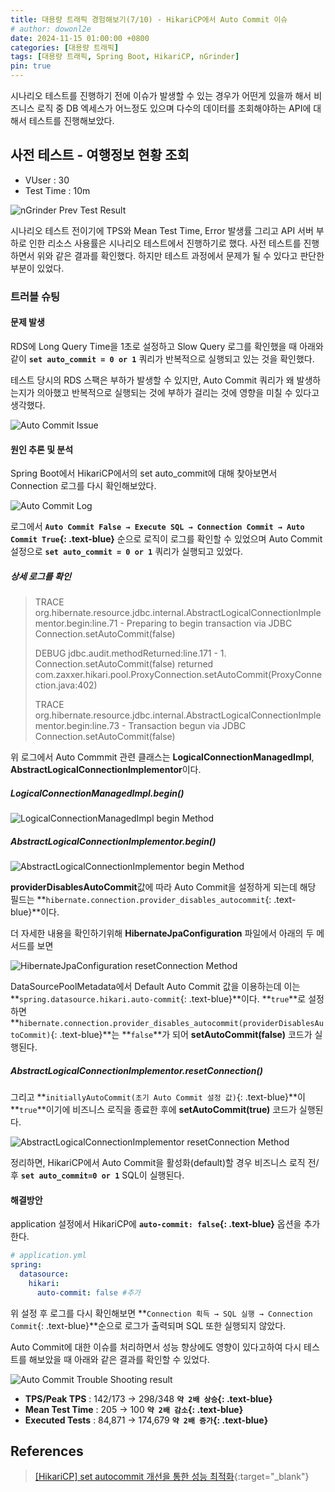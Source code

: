 ```yaml
---
title: 대용량 트래픽 경험해보기(7/10) - HikariCP에서 Auto Commit 이슈
# author: dowonl2e
date: 2024-11-15 01:00:00 +0800
categories: [대용량 트래픽]
tags: [대용량 트래픽, Spring Boot, HikariCP, nGrinder]
pin: true
---
```


시나리오 테스트를 진행하기 전에 이슈가 발생할 수 있는 경우가 어떤게 있을까 해서 비즈니스 로직 중 DB 엑세스가 어느정도 있으며 다수의 데이터를 조회해야하는 API에 대해서 테스트를 진행해보았다.

## **사전 테스트 - 여행정보 현황 조회**

- VUser : 30
- Test Time : 10m

![nGrinder Prev Test Result]({{site.url}}/assets/img/High-Volume-Traffic-7/1-PREV_TEST_RESULT.png)

시나리오 테스트 전이기에 TPS와 Mean Test Time, Error 발생률 그리고 API 서버 부하로 인한 리소스 사용률은 시나리오 테스트에서 진행하기로 했다. 사전 테스트를 진행하면서 위와 같은 결과를 확인했다. 하지만 테스트 과정에서 문제가 될 수 있다고 판단한 부분이 있었다.

### **트러블 슈팅**

#### **문제 발생**

RDS에 Long Query Time을 1초로 설정하고 Slow Query 로그를 확인했을 때 아래와 같이 **`set auto_commit = 0 or 1`** 쿼리가 반복적으로 실행되고 있는 것을 확인했다. 

테스트 당시의 RDS 스팩은 부하가 발생할 수 있지만, Auto Commit 쿼리가 왜 발생하는지가 의아했고 반복적으로 실행되는 것에 부하가 걸리는 것에 영향을 미칠 수 있다고 생각했다.

![Auto Commit Issue]({{site.url}}/assets/img/High-Volume-Traffic-7/2-AUTO_COMMIT_ISSUE.png)

#### **원인 추론 및 분석**

Spring Boot에서 HikariCP에서의 set auto_commit에 대해 찾아보면서 Connection 로그를 다시 확인해보았다.

![Auto Commit Log]({{site.url}}/assets/img/High-Volume-Traffic-7/3-AUTO_COMMIT_LOG.png)

로그에서 **`Auto Commit False → Execute SQL → Connection Commit → Auto Commit True`{: .text-blue}** 순으로 로직이 로그를 확인할 수 있었으며 Auto Commit 설정으로 **`set auto_commit = 0 or 1`** 쿼리가 실행되고 있었다.

##### **상세 로그를 확인**

> TRACE org.hibernate.resource.jdbc.internal.AbstractLogicalConnectionImplementor.begin:line.71 - Preparing to begin transaction via JDBC Connection.setAutoCommit(false)
>
> DEBUG jdbc.audit.methodReturned:line.171 - 1. Connection.setAutoCommit(false) returned   com.zaxxer.hikari.pool.ProxyConnection.setAutoCommit(ProxyConnection.java:402)
>
> TRACE org.hibernate.resource.jdbc.internal.AbstractLogicalConnectionImplementor.begin:line.73 - Transaction begun via JDBC Connection.setAutoCommit(false)

위 로그에서 Auto Commmit 관련 클래스는 **LogicalConnectionManagedImpl**, **AbstractLogicalConnectionImplementor**이다.

##### **LogicalConnectionManagedImpl.begin()**

![LogicalConnectionManagedImpl begin Method]({{site.url}}/assets/img/High-Volume-Traffic-7/4-LogicalConnectionManagedImpl_begin.png)

##### **AbstractLogicalConnectionImplementor.begin()**

![AbstractLogicalConnectionImplementor begin Method]({{site.url}}/assets/img/High-Volume-Traffic-7/5-AbstractLogicalConnectionImplementor_begin.png)

**providerDisablesAutoCommit**값에 따라 Auto Commit을 설정하게 되는데 해당 필드는 **`hibernate.connection.provider_disables_autocommit`{: .text-blue}**이다.

더 자세한 내용을 확인하기위해 **HibernateJpaConfiguration** 파일에서 아래의 두 메서드를 보면

![HibernateJpaConfiguration resetConnection Method]({{site.url}}/assets/img/High-Volume-Traffic-7/6-Hibernate_Provider_Disables_Autocommit.png)

DataSourcePoolMetadata에서 Default Auto Commit 값을 이용하는데 이는 **`spring.datasource.hikari.auto-commit`{: .text-blue}**이다. **`true`**로 설정하면 **`hibernate.connection.provider_disables_autocommit(providerDisablesAutoCommit)`{: .text-blue}**는 **`false`**가 되어 **setAutoCommit(false)** 코드가 실행된다.

##### **AbstractLogicalConnectionImplementor.resetConnection()**

그리고 **`initiallyAutoCommit(초기 Auto Commit 설정 값)`{: .text-blue}**이 **`true`**이기에 비즈니스 로직을 종료한 후에 **setAutoCommit(true)** 코드가 실행된다.

![AbstractLogicalConnectionImplementor resetConnection Method]({{site.url}}/assets/img/High-Volume-Traffic-7/7-AbstractLogicalConnectionImplementor_resetConnection.png)

정리하면, HikariCP에서 Auto Commit을 활성화(default)할 경우 비즈니스 로직 전/후 **`set auto_commit=0 or 1`** SQL이 실행된다.

#### **해결방안**

application 설정에서 HikariCP에 **`auto-commit: false`{: .text-blue}** 옵션을 추가한다.

```yaml
# application.yml
spring: 
  datasource: 
    hikari: 
      auto-commit: false #추가
```

위 설정 후 로그를 다시 확인해보면 **`Connection 획득 → SQL 실행 → Connection Commit`{: .text-blue}**순으로 로그가 출력되며 SQL 또한 실행되지 않았다.

Auto Commit에 대한 이슈를 처리하면서 성능 향상에도 영향이 있다고하여 다시 테스트를 해보았을 때 아래와 같은 결과를 확인할 수 있었다.

![Auto Commit Trouble Shooting result]({{site.url}}/assets/img/High-Volume-Traffic-7/8-Touble_Shooting_Result.png)

- **TPS/Peak TPS** : 142/173 → 298/348 **`약 2배 상승`{: .text-blue}**
- **Mean Test Time** : 205 → 100 **`약 2배 감소`{: .text-blue}**
- **Executed Tests** : 84,871 → 174,679 **`약 2배 증가`{: .text-blue}**

## **References**

> [[HikariCP] set autocommit 개선을 통한 성능 최적화](https://velog.io/@haron/Spring-set-autocommit-%EA%B0%9C%EC%84%A0%EC%9D%84-%ED%86%B5%ED%95%9C-%EC%84%B1%EB%8A%A5-%EC%B5%9C%EC%A0%81%ED%99%94%EB%A5%BC-%ED%95%B4%EB%B3%B4%EC%9E%90){:target="\_blank"}
